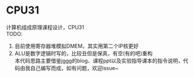 # CPU31
计算机组成原理课程设计，CPU31  
TODO: 
1. 目前使用寄存器堆模拟DMEM，其实用第二个IP核更好
2. ALU是数字逻辑时写的，比较丑但是保真，有空(有的吧)重构  
本代码思路主要借鉴jggg的blog、课程ppt以及实验指导课本的指令说明，代码由我自己编写而成，如有问题，欢迎issue~
